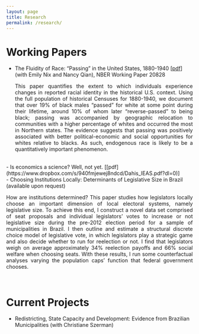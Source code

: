 ```yaml
---
layout: page
title: Research
permalink: /research/
---
```


# Working Papers

- The Fluidity of Race: “Passing” in the United States, 1880-1940 [[pdf](http://www.nber.org/papers/w20828)] (with Emily Nix and Nancy Qian), NBER Working Paper 20828

   <p style="text-align: justify;"> This paper quantifies the extent to which individuals experience changes in reported racial identity in the historical U.S. context. Using the full population of historical Censuses for 1880-1940, we document that over 19% of black males “passed” for white at some point during their lifetime, around 10% of whom later “reverse-passed” to being black; passing was accompanied by geographic relocation to communities with a higher percentage of whites and occurred the most in Northern states. The evidence suggests that passing was positively associated with better political-economic and social opportunities for whites relative to blacks. As such, endogenous race is likely to be a quantitatively important phenomenon. </p>

<br>
- Is economics a science? Well, not yet. [[pdf](https://www.dropbox.com/s/940fmjewej8ndcd/Dahis_IEAS.pdf?dl=0)]

<br>
- Choosing Institutions Locally: Determinants of Legislative Size in Brazil (available upon request)

   <p style="text-align: justify;"> How are institutions determined? This paper studies how legislators locally choose an important dimension of local electoral systems, namely legislative size. To achieve this end, I construct a novel data set comprised of seat proposals and individual legislators’ votes to increase or not legislative size during the pre-2012 election period for a sample of municipalities in Brazil. I then outline and estimate a structural discrete choice model of legislative vote, in which legislators play a strategic game and also decide whether to run for reelection or not. I find that legislators weigh on average approximately 34% reelection payoffs and 66% social welfare when choosing seats. With these results, I run some counterfactual analyses varying the population caps’ function that federal government chooses. </p>

<br>

# Current Projects

- Redistricting, State Capacity and Development: Evidence from Brazilian Municipalities (with Christiane Szerman)
